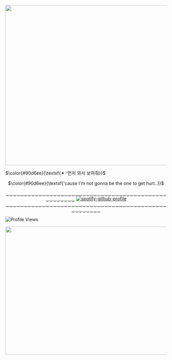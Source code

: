 <p align="center">   <img width="600x600" height="500" src=https://github.com/fallenbutterfly/lyrxqss-2/blob/f79908e8501a129828d8df0435b8234560fa6e70/%F0%90%84%88%E2%A0%80co%E2%A0%80%E2%A0%80%E2%91%85%E2%A0%80%E2%A0%80%E2%A0%80%20rentry%E2%A0%80%E2%A0%80%CB%AC.gif>
</p>

<p align="left"> $\color{#90d6ee}{\textsf{✦ ◜먼저 와서 보여줘}}$
<p align="center"> $\color{#90d6ee}{\textsf{'cause I'm not gonna be the one to get hurt..}}$

<p align="center"![Profile Views](https://komarev.com/ghpvc/?username=lyrxqss&color=blue&label=delusus)

‿‿‿‿‿‿‿‿‿‿‿‿‿‿‿‿‿‿‿‿‿‿‿‿‿‿‿‿‿‿‿‿‿‿‿‿‿‿‿‿‿‿‿‿‿‿‿‿‿‿‿‿
    [![spotify-github-profile](https://spotify-github-profile.kittinanx.com/api/view?uid=cgo1nbhfibb223rkc10kxe6p1&cover_image=true&theme=natemoo-re&show_offline=true&background_color=121212&interchange=true&bar_color=53b14f&bar_color_cover=false)](https://spotify-github-profile.kittinanx.com/api/view?uid=cgo1nbhfibb223rkc10kxe6p1&redirect=true)
‿‿‿‿‿‿‿‿‿‿‿‿‿‿‿‿‿‿‿‿‿‿‿‿‿‿‿‿‿‿‿‿‿‿‿‿‿‿‿‿‿‿‿‿‿‿‿‿‿‿‿‿
  
![Profile Views](https://komarev.com/ghpvc/?username=lyrxqss&color=blue&label=bunnies)



<p align="center">   <img width="600x600" height="400" src=https://github.com/lyrxqss/lyrxqss-2/blob/f6799bf1ab17a88b0e2b4b6beed0af3ffd7127d9/%E1%B6%BB%20%F0%9D%98%87%20%F0%90%B0%81.jpeg>
</p>

